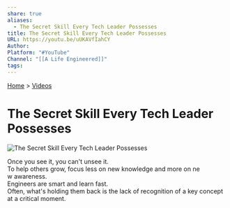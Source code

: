 ```yaml
---
share: true
aliases:
  - The Secret Skill Every Tech Leader Possesses
title: The Secret Skill Every Tech Leader Possesses
URL: https://youtu.be/uUKAVfIahCY
Author: 
Platform: "#YouTube"
Channel: "[[A Life Engineered]]"
tags: 
---
```

[Home](../index.md) > [Videos](./index.md)  
# The Secret Skill Every Tech Leader Possesses  
![The Secret Skill Every Tech Leader Possesses](https://youtu.be/uUKAVfIahCY)  
  
Once you see it, you can't unsee it.  
To help others grow, focus less on new knowledge and more on ne  
w awareness.  
Engineers are smart and learn fast.  
Often, what's holding them back is the lack of recognition of a key concept at a critical moment.   
